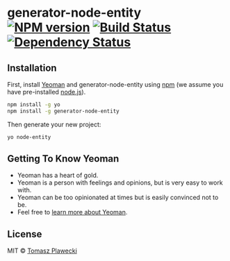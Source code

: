 # generator-node-entity [![NPM version][npm-image]][npm-url] [![Build Status][travis-image]][travis-url] [![Dependency Status][daviddm-image]][daviddm-url]
> 

## Installation

First, install [Yeoman](http://yeoman.io) and generator-node-entity using [npm](https://www.npmjs.com/) (we assume you have pre-installed [node.js](https://nodejs.org/)).

```bash
npm install -g yo
npm install -g generator-node-entity
```

Then generate your new project:

```bash
yo node-entity
```

## Getting To Know Yeoman

 * Yeoman has a heart of gold.
 * Yeoman is a person with feelings and opinions, but is very easy to work with.
 * Yeoman can be too opinionated at times but is easily convinced not to be.
 * Feel free to [learn more about Yeoman](http://yeoman.io/).

## License

MIT © [Tomasz Plawecki]()


[npm-image]: https://badge.fury.io/js/generator-node-entity.svg
[npm-url]: https://npmjs.org/package/generator-node-entity
[travis-image]: https://travis-ci.org/tomaszplawecki/generator-node-entity.svg?branch=master
[travis-url]: https://travis-ci.org/tomaszplawecki/generator-node-entity
[daviddm-image]: https://david-dm.org/tomaszplawecki/generator-node-entity.svg?theme=shields.io
[daviddm-url]: https://david-dm.org/tomaszplawecki/generator-node-entity
